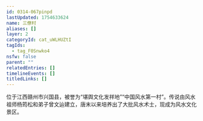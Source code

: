 ```yaml
---
id: 0314-067pinpd
lastUpdated: 1754633624
name: 三僚村
aliases: []
layer: 2
categoryId: cat_uWLHUZtI
tagIds:
  - tag_F0Snwko4
nsfw: false
parent: ""
relatedEntries: []
timelineEvents: []
titledLinks: []
---
```


位于江西赣州市兴国县，被誉为“堪舆文化发祥地”“中国风水第一村”。传说由风水祖师杨筠松和弟子曾文辿建立，唐末以来培养出了大批风水术士，现成为风水文化景区。